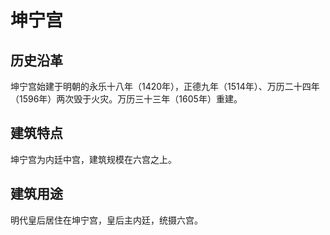 # 坤宁宫

## 历史沿革

坤宁宫始建于明朝的永乐十八年（1420年），正德九年（1514年）、万历二十四年（1596年）两次毁于火灾。万历三十三年（1605年）重建。

## 建筑特点

坤宁宫为内廷中宫，建筑规模在六宫之上。

## 建筑用途

明代皇后居住在坤宁宫，皇后主内廷，统摄六宫。